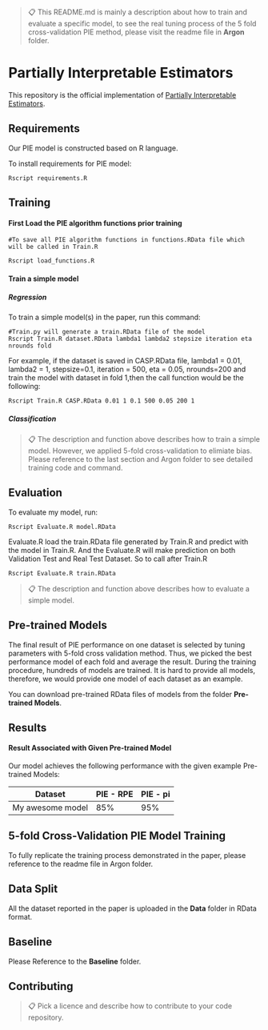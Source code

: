 >📋  This README.md is mainly a description about how to train and evaluate a specific model, to see the real tuning process of the 5 fold cross-validation PIE method, please visit the readme file in **Argon** folder.

# Partially Interpretable Estimators

This repository is the official implementation of [Partially Interpretable Estimators](https://arxiv.org/abs/2030.12345). 

<!-- 
>📋  Optional: include a graphic explaining your approach/main result, bibtex entry, link to demos, blog posts and tutorials
-->
## Requirements

Our PIE model is constructed based on R language.

To install requirements for PIE model:

```setup
Rscript requirements.R
```

<!-- 
>📋  Describe how to set up the environment, e.g. pip/conda/docker commands, download datasets, etc...
-->
## Training

#### First Load the PIE algorithm functions prior training
```train
#To save all PIE algorithm functions in functions.RData file which will be called in Train.R

Rscript load_functions.R 

```
#### Train a simple model
##### Regression
To train a simple model(s) in the paper, run this command:

```train
#Train.py will generate a train.RData file of the model
Rscript Train.R dataset.RData lambda1 lambda2 stepsize iteration eta nrounds fold
```
For example, if the dataset is saved in CASP.RData file, lambda1 = 0.01, lambda2 = 1, stepsize=0.1, iteration = 500, eta = 0.05, nrounds=200 and train the model with dataset in fold 1,then the call function would be the following:

```train
Rscript Train.R CASP.RData 0.01 1 0.1 500 0.05 200 1
```
##### Classification

>📋  The description and function above describes how to train a simple model. However, we applied 5-fold cross-validation to elimiate bias. Please reference to the last section and Argon folder to see detailed training code and command.

## Evaluation

To evaluate my model, run:

```eval
Rscript Evaluate.R model.RData
```
Evaluate.R load the train.RData file generated by Train.R and predict with the model in Train.R. And the Evaluate.R will make prediction on both Validation Test and Real Test Dataset. So to call after Train.R

```eval
Rscript Evaluate.R train.RData
```

>📋  The description and function above describes how to evaluate a simple model.

## Pre-trained Models
The final result of PIE performance on one dataset is selected by tuning parameters with 5-fold cross validation method. Thus, we picked the best performance model of each fold and average the result. During the training procedure, hundreds of models are trained. It is hard to provide all models, therefore, we would provide one model of each dataset as an example.

You can download pre-trained RData files of models from the folder **Pre-trained Models**.

<!-- 
- [My awesome model](https://drive.google.com/mymodel.pth) trained on ImageNet using parameters x,y,z. 

>📋  Give a link to where/how the pretrained models can be downloaded and how they were trained (if applicable).  Alternatively you can have an additional column in your results table with a link to the models.
-->
## Results

#### Result Associated with Given Pre-trained Model
Our model achieves the following performance with the given example Pre-trained Models:

| Dataset            |   PIE - RPE     |   PIE - pi     |
| ------------------ |---------------- | -------------- |
| My awesome model   |     85%         |      95%       |
<!-- 
>📋  Include a table of results from your paper, and link back to the leaderboard for clarity and context. If your main result is a figure, include that figure and link to the command or notebook to reproduce it. 
-->
## 5-fold Cross-Validation PIE Model Training
To fully replicate the training process demonstrated in the paper, please reference to the readme file in Argon folder.

## Data Split
All the dataset reported in the paper is uploaded in the **Data** folder in RData format.

## Baseline
Please Reference to the **Baseline** folder.

## Contributing

>📋  Pick a licence and describe how to contribute to your code repository. 

